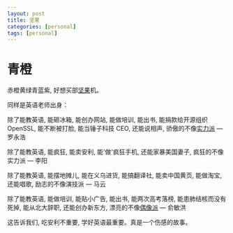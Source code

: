 ```yaml
---
layout: post
title: 坚果
categories: [personal]
tags: [personal]
---
```


# 青橙

赤橙黄绿青蓝紫, 好想买部[坚果](http://www.smartisan.com/jianguo/#/overview)机。

同样是英语老师出身：

除了能教英语, 能砸冰箱, 能创办网站, 能做培训, 能出书, 能捐款给开源组织 OpenSSL, 能不断被打脸,  能当锤子科技 CEO, 还能说相声, 骄傲的不像[实力派](http://ww2.sinaimg.cn/thumb300/6c9ce165gw1evgcc87dp7j20ri190wlg.jpg) — 罗永浩

除了能教英语, 能疯狂, 能卖安利, 能'做'疯狂手机, 还能家暴美国妻子, 疯狂的不像实力派 — 李阳

除了能教英语, 能摆地摊儿, 能在义乌进货, 能搞翻译社, 能卖中国黄页, 能做淘宝, 还能唱歌, 励志的不像演技派 — 马云

除了能教英语, 能做培训, 能贴小广告, 能出书, 能两次高考落榜, 能患肺结核而没有死掉,  能从北大辞职, 还能创办新东方, 漂亮的不像[偶像派](http://www.letv.com/ptv/vplay/2129312.html)  — 俞敏洪

这告诉我们, 吃安利不重要, 学好英语最重要。真是一个伤感的故事。